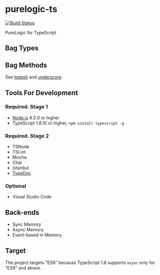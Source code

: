 # purelogic-ts

[![Build Status](https://travis-ci.org/sergey-shandar/purelogic-ts.svg?branch=master)](https://travis-ci.org/sergey-shandar/purelogic-ts)

PureLogic for TypeScript

## Bag Types

## Bag Methods

See [lodash](https://lodash.com/docs) and [underscore](http://underscorejs.org/).

## Tools For Development

### Required. Stage 1

- [Node.js](https://nodejs.org/en/) 6.2.0 or higher
- TypeScript 1.8.10 or higher, `npm install typescript -g`

### Required. Stage 2

- TSNode
- TSLint
- Mocha
- Chai
- Istanbul
- [TypeDoc](http://typedoc.io/)

### Optional

- Visual Studio Code

## Back-ends

- Sync Memory
- Async Memory
- Event-based in Memory

## Target

The project targets "ES6" because TypeScript 1.8 supports `async` only for "ES6" and above.
